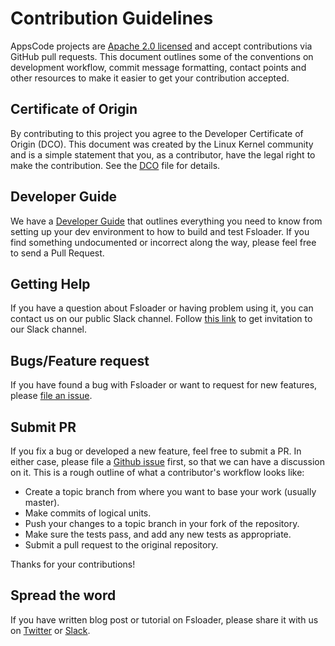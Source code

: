 # Contribution Guidelines

AppsCode projects are [Apache 2.0 licensed](LICENSE) and accept contributions via
GitHub pull requests.  This document outlines some of the conventions on
development workflow, commit message formatting, contact points and other
resources to make it easier to get your contribution accepted.

## Certificate of Origin

By contributing to this project you agree to the Developer Certificate of
Origin (DCO). This document was created by the Linux Kernel community and is a
simple statement that you, as a contributor, have the legal right to make the
contribution. See the [DCO](DCO) file for details.

## Developer Guide

We have a [Developer Guide](/docs/developer-guide/README.md) that outlines everything you need to know from setting up your
dev environment to how to build and test Fsloader. If you find something undocumented or incorrect along the way,
please feel free to send a Pull Request.

## Getting Help

If you have a question about Fsloader or having problem using it, you can contact us on our public Slack channel. Follow [this link](https://slack.appscode.com) to get invitation to our Slack channel.

## Bugs/Feature request

If you have found a bug with Fsloader or want to request for new features, please [file an issue](https://github.com/kubeops/fsloader/issues/new). 

## Submit PR

If you fix a bug or developed a new feature, feel free to submit a PR. In either case, please file a [Github issue]((https://github.com/kubeops/fsloader/issues/new)) first, so that we can have a discussion on it. This is a rough outline of what a contributor's workflow looks like:

- Create a topic branch from where you want to base your work (usually master).
- Make commits of logical units.
- Push your changes to a topic branch in your fork of the repository.
- Make sure the tests pass, and add any new tests as appropriate.
- Submit a pull request to the original repository.

Thanks for your contributions!

## Spread the word

If you have written blog post or tutorial on Fsloader, please share it with us on [Twitter](https://twitter.com/AppsCodeHQ) or [Slack](https://slack.appscode.com).
